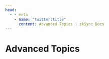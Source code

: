 ```yaml
---
head:
  - - meta
    - name: "twitter:title"
      content: Advanced Topics | zkSync Docs
---
```


# Advanced Topics
